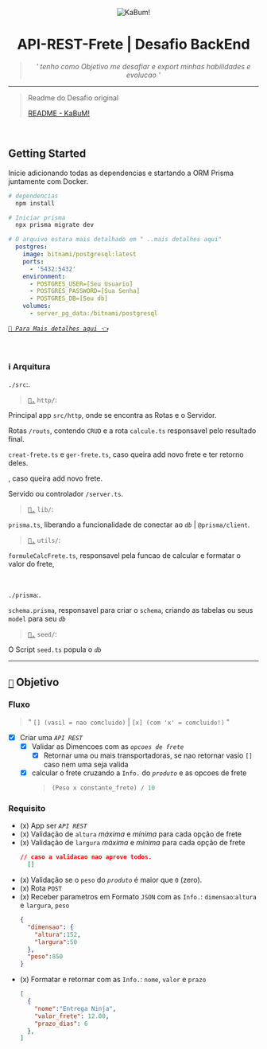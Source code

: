 <div align="center">
  
![KaBum!](https://static.kabum.com.br/conteudo/temas/001/imagens/topo/logo_kabum_.png)

# API-REST-Frete | Desafio BackEnd

> *' tenho como Objetivo me desafiar e export minhas habilidades e evolucao '*

___

</div>
  
> Readme do Desafio original
>
> [README - KaBuM!](README/README-KABUM.md)

<br/>

## Getting Started

Inicie adicionando todas as dependencias e startando a ORM Prisma juntamente com Docker.

```bash
# dependencias
  npm install

# Iniciar prisma
  npx prisma migrate dev
```

```yml
# O arquivo estara mais detalhado em " ..mais detalhes aqui" 
  postgres:
    image: bitnami/postgresql:latest
    ports:
      - '5432:5432'
    environment:
      - POSTGRES_USER=[Seu Usuario]
      - POSTGRES_PASSWORD=[Sua Senha]
      - POSTGRES_DB=[Seu db]
    volumes:
      - server_pg_data:/bitnami/postgresql
```

[*`🔗 Para Mais detalhes aqui 👈`*](README/Getting-Stared.md)

<br/>


### ℹ️ Arquitura

`./src`:.

> [`🔗.`](README/Architecture/src.md#http) `http/`:

Principal app `src/http`, onde se encontra as Rotas e o Servidor.

Rotas `/routs`, contendo `CRUD` e a rota `calcule.ts` responsavel pelo resultado final.

`creat-frete.ts` e `ger-frete.ts`, caso queira add novo frete e ter retorno deles.

, caso queira add novo frete.

Servido ou controlador `/server.ts`.


> [`🔗.`](README/Architecture/src.md#lib) `lib/`:

`prisma.ts`, liberando a funcionalidade de conectar ao *`db`* | `@prisma/client`.


> [`🔗.`](README/Architecture/src.md#utils) `utils/`:

`formuleCalcFrete.ts`, responsavel pela funcao de calcular e formatar o valor do frete,

<br/>

`./prisma`:.

`schema.prisma`, responsavel para criar o `schema`, criando as tabelas ou seus `model` para seu *`db`*

> [`🔗.`](README/Architecture/prima.md#seed) `seed/`:

O Script `seed.ts` popula  o *`db`*

___

## [`🎯`](README/README-KABUM.md#o-desafio) Objetivo

### Fluxo 
> " `[] (vasil = nao comcluido)` |
> `[x] (com 'x' = comcluido!)` "
- [x] Criar uma *`API REST`*
  - [x] Validar as Dimencoes com as *`opcoes de frete`*
    - [x] Retornar uma ou mais transportadoras, se nao retornar vasio `[]` caso nem uma seja valida
  - [x] calcular o frete cruzando a `Info.` do *`produto`* e as opcoes de frete
    > ```ts 
    > (Peso x constante_frete) / 10 
    > ```

### Requisito

- (x) App ser *`API REST`*
- (x) Validação de `altura` *máxima* e *mínima* para cada opção de frete
- (x) Validação de `largura` *máxima* e *mínima* para cada opção de frete
  ```json
  // caso a validacao nao aprove todos.
    []
  ```
- (x) Validação se o `peso` do *`produto`* é maior que `0` (zero).
- (x) Rota `POST`
- (x) Receber parametros em Formato `JSON` com as `Info.`: `dimensao`:`altura` e `largura`, `peso`
  ```json
  {
    "dimensao": {
      "altura":152,
      "largura":50
    },
    "peso":850
  }
  ```
- (x) Formatar e retornar com as `Info.`: `nome`, `valor` e `prazo`
  ```json
  [
    {
      "nome":"Entrega Ninja",
      "valor_frete": 12.00,
      "prazo_dias": 6
    },
  ]
  ```